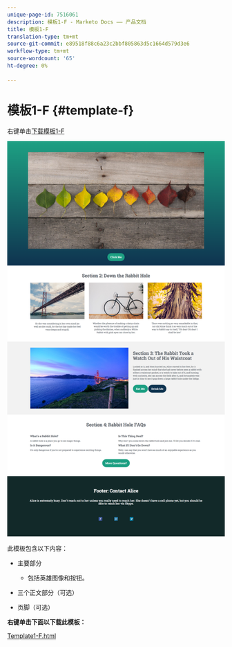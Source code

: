 ```yaml
---
unique-page-id: 7516061
description: 模板1-F - Marketo Docs —— 产品文档
title: 模板1-F
translation-type: tm+mt
source-git-commit: e89518f88c6a23c2bbf805863d5c1664d579d3e6
workflow-type: tm+mt
source-wordcount: '65'
ht-degree: 0%

---
```



# 模板1-F {#template-f}

右键单击[下载模板1-F](https://docs.marketo.com/download/attachments/7516061/Template1-F.html?version=1&amp;modificationDate=1432856900000&amp;api=v2)

![](assets/image2015-5-29-9-3a9-3a19.png)

此模板包含以下内容：

* 主要部分

   * 包括英雄图像和按钮。

* 三个正文部分（可选）
* 页脚（可选）

**右键单击下面以下载此模板：**

[Template1-F.html](https://docs.marketo.com/download/attachments/7516061/Template1-F.html?version=1&amp;modificationDate=1432856900000&amp;api=v2)
